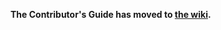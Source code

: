 **The Contributor's Guide has moved to [the wiki](https://github.com/citra-emu/citra/wiki/Contributing).**